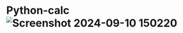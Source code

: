 # Python-calc![Screenshot 2024-09-10 150220](https://github.com/user-attachments/assets/4f53c78a-6f01-4aa8-9719-a8325a55475b)
